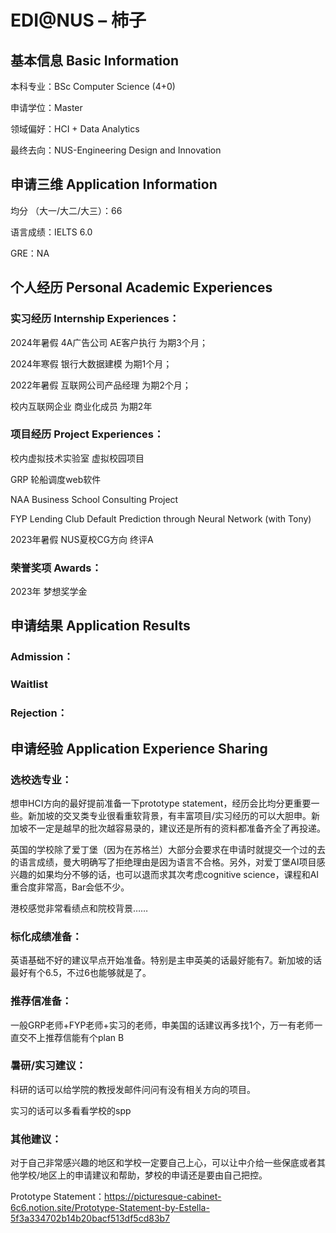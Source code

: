 # EDI@NUS – 柿子

## 基本信息 Basic Information

本科专业：BSc Computer Science (4+0)

申请学位：Master

领域偏好：HCI + Data Analytics

最终去向：NUS-Engineering Design and Innovation


## 申请三维 Application Information

均分 （大一/大二/大三）：66

语言成绩：IELTS 6.0

GRE：NA


## 个人经历 Personal Academic Experiences

### 实习经历 Internship Experiences：

2024年暑假 4A广告公司 AE客户执行 为期3个月；

2024年寒假 银行大数据建模 为期1个月；

2022年暑假 互联网公司产品经理 为期2个月；

校内互联网企业 商业化成员 为期2年

### 项目经历 Project Experiences：

校内虚拟技术实验室 虚拟校园项目

GRP 轮船调度web软件

NAA Business School Consulting Project

FYP Lending Club Default Prediction through Neural Network (with Tony)

2023年暑假 NUS夏校CG方向 终评A

### 荣誉奖项 Awards：

2023年 梦想奖学金



## 申请结果 Application Results

### Admission：

### Waitlist

### Rejection：



## 申请经验 Application Experience Sharing

### 选校选专业：

想申HCI方向的最好提前准备一下prototype statement，经历会比均分更重要一些。新加坡的交叉类专业很看重软背景，有丰富项目/实习经历的可以大胆申。新加坡不一定是越早的批次越容易录的，建议还是所有的资料都准备齐全了再投递。

英国的学校除了爱丁堡（因为在苏格兰）大部分会要求在申请时就提交一个过的去的语言成绩，曼大明确写了拒绝理由是因为语言不合格。另外，对爱丁堡AI项目感兴趣的如果均分不够的话，也可以退而求其次考虑cognitive science，课程和AI重合度非常高，Bar会低不少。

港校感觉非常看绩点和院校背景……

### 标化成绩准备：

英语基础不好的建议早点开始准备。特别是主申英美的话最好能有7。新加坡的话最好有个6.5，不过6也能够就是了。

### 推荐信准备：

一般GRP老师+FYP老师+实习的老师，申美国的话建议再多找1个，万一有老师一直交不上推荐信能有个plan B

### 暑研/实习建议：

科研的话可以给学院的教授发邮件问问有没有相关方向的项目。

实习的话可以多看看学校的spp

### 其他建议：

对于自己非常感兴趣的地区和学校一定要自己上心，可以让中介给一些保底或者其他学校/地区上的申请建议和帮助，梦校的申请还是要由自己把控。

Prototype Statement：https://picturesque-cabinet-6c6.notion.site/Prototype-Statement-by-Estella-5f3a334702b14b20bacf513df5cd83b7